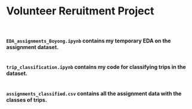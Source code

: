 # Volunteer Reruitment Project <br><br>
#### ``EDA_assignments_Boyong.ipynb`` contains my temporary EDA on the assignment dataset.<br> <br>
#### ``trip_classification.ipynb`` contains my code for classifying trips in the dataset.<br> <br>
#### ``assignments_classified.csv`` contains all the assignment data with the classes of trips.<br> <br>
